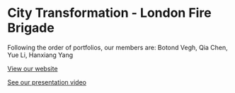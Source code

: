# City Transformation - London Fire Brigade

Following the order of portfolios, our members are: Botond Vegh, Qia Chen, Yue Li, Hanxiang Yang


[View our website](https://amberyli.github.io/DVizGroup3/)

[See our presentation video](https://drive.google.com/drive/folders/1D2lx5v4-mv1h8jHwe7wdM6JMip5SdQuG?usp=sharing)

